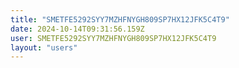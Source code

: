 ```yaml
---
title: "SMETFE5292SYY7MZHFNYGH809SP7HX12JFK5C4T9"
date: 2024-10-14T09:31:56.159Z
user: SMETFE5292SYY7MZHFNYGH809SP7HX12JFK5C4T9
layout: "users"
---
```

    